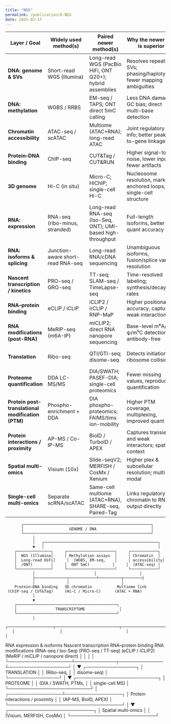 ```yaml
---
title: "NGS"
permalink: /publication/0-NGS
date: 2025-02-17
---
```

| Layer / Goal                                      | Widely used method(s)             | Paired newer method(s)                                      | Why the newer one is superior                                         | **Main purpose**                                              |
| ------------------------------------------------- | --------------------------------- | ----------------------------------------------------------- | --------------------------------------------------------------------- | ------------------------------------------------------------- |
| **DNA: genome & SVs**                             | Short-read WGS (Illumina)         | Long-read WGS (PacBio HiFi, ONT Q20+); hybrid assemblies    | Resolves repeats & SVs; phasing/haplotypes; fewer mapping ambiguities | Detect SNVs, indels, SVs, CNVs, haplotypes                    |
| **DNA: methylation**                              | WGBS / RRBS                       | EM-seq / TAPS; ONT direct 5mC calling                       | Less DNA damage, GC bias; direct multi-base detection                 | Base-level 5mC/5hmC methylome and allele-specific methylation |
| **Chromatin accessibility**                       | ATAC-seq / scATAC                 | Multiome (ATAC+RNA); long-read ATAC                         | Joint regulatory info; better peak-to-gene linkage                    | Identify open chromatin regions, TF footprints                |
| **Protein–DNA binding**                           | ChIP-seq                          | CUT&Tag / CUT&RUN                                           | Higher signal-to-noise, lower input, fewer artifacts                  | Map TF or histone mark binding sites                          |
| **3D genome**                                     | Hi-C (in situ)                    | Micro-C; HiChIP; single-cell Hi-C                           | Nucleosome resolution, mark-anchored loops, single-cell structure     | Reveal chromatin loops, domains, and genome folding           |
| **RNA: expression**                               | RNA-seq (ribo-minus, stranded)    | Long-read RNA-seq (Iso-Seq, ONT); UMI-based high-throughput | Full-length isoforms, better quant accuracy                           | Quantify transcript abundance and differential expression     |
| **RNA: isoforms & splicing**                      | Junction-aware short-read RNA-seq | Long-read RNA/cDNA sequencing                               | Unambiguous isoforms, fusion/splice variant resolution                | Study alternative splicing, fusions, and isoform diversity    |
| **Nascent transcription / kinetics**              | PRO-seq / GRO-seq                 | TT-seq; SLAM-seq / TimeLapse-seq                            | Time-resolved labeling; synthesis/decay rates                         | Measure transcriptional dynamics, initiation, and elongation  |
| **RNA–protein binding**                           | eCLIP / iCLIP                     | iCLIP2 / irCLIP / RNP-MaP                                   | Higher positional accuracy, captures weak interactions                | Identify RNA-binding protein targets and motifs               |
| **RNA modifications (post-RNA)**                  | MeRIP-seq (m6A-IP)                | miCLIP2; direct RNA nanopore sequencing                     | Base-level m⁶A/ψ/m⁵C detection; antibody-free                         | Map chemical RNA modifications (m⁶A, m⁵C, ψ)                  |
| **Translation**                                   | Ribo-seq                          | QTI/GTI-seq; disome-seq                                     | Detects initiation, ribosome collisions                               | Measure translation efficiency, start-site mapping            |
| **Proteome quantification**                       | DDA LC-MS/MS                      | DIA/SWATH; PASEF-DIA; single-cell proteomics                | Fewer missing values, reproducible quantification                     | Identify and quantify proteins in bulk or single cells        |
| **Protein post-translational modification (PTM)** | Phospho-enrichment + DDA          | DIA phospho-proteomics; FAIMS/tims ion-mobility             | Higher PTM coverage, multiplexing, improved quant                     | Identify and quantify phospho/acetyl/ubiquitin sites          |
| **Protein interactions / proximity**              | AP-MS / Co-IP-MS                  | BioID / TurboID / APEX                                      | Captures transient and weak interactors; spatial context              | Detect protein–protein interactions and local neighborhoods   |
| **Spatial multi-omics**                           | Visium (10x)                      | Slide-seqV2; MERFISH / CosMx / Xenium                       | Higher plex & subcellular resolution; multi-modal                     | Map RNA/protein distribution within tissue context            |
| **Single-cell multi-omics**                       | Separate scRNA/scATAC             | Same-cell multiome (ATAC+RNA), SHARE-seq, Paired-Tag        | Links regulatory chromatin to RNA output directly                     | Integrate regulatory and expression layers per cell           |


           ┌────────────────────────────────────────────────────────┐
           │                    GENOME / DNA                        │
           └────────────────────────────────────────────────────────┘
                │
                │   ┌──────────────────────────────────────────────────┐
                ▼   │                                                  │
        ┌───────────────┐     ┌─────────────────────┐     ┌────────────┐
        │  WGS (Illumina│     │ Methylation assays  │     │ Chromatin  │
        │  Long-read HiFi│     │  (WGBS, EM-seq,    │     │ accessibility│
        │  /ONT)        │     │  ONT 5mC)          │     │  (ATAC-seq) │
        └───────────────┘     └─────────────────────┘     └────────────┘
                │                          │                   │
                ├──────────────┬────────────┴──────────┬────────┤
                │              │                       │
        Protein–DNA binding   3D chromatin           Multiome link
     (ChIP-seq / CUT&Tag)     (Hi-C / Micro-C)      (ATAC + RNA)
                │
                ▼
        ┌────────────────────────────────────────────┐
        │                 TRANSCRIPTOME               │
        └────────────────────────────────────────────┘
                │
       ┌────────────────────┬────────────────────────────┬───────────────────┐
       │                    │                            │                   │
 RNA expression & isoforms  Nascent transcription      RNA–protein binding  RNA modifications
 (RNA-seq / Iso-Seq)        (PRO-seq / TT-seq)        (eCLIP / iCLIP2)     (MeRIP / miCLIP / 
                                                                              nanopore direct)
       │                    │                            │                   │
       └────────────────────┴─────────────┬──────────────┴───────────────────┘
                                          │
                                          ▼
                                 ┌────────────────┐
                                 │ TRANSLATION    │
                                 │ (Ribo-seq,     │
                                 │  disome-seq)   │
                                 └────────────────┘
                                          │
                                          ▼
                                ┌──────────────────────────┐
                                │       PROTEOME           │
                                │ (DIA / SWATH, PTMs,      │
                                │  single-cell MS)         │
                                └──────────────────────────┘
                                          │
                        ┌─────────────────┴──────────────────┐
                        │ Protein interactions / proximity   │
                        │ (AP-MS, BioID, APEX)              │
                        └────────────────────────────────────┘
                                          │
                                          ▼
                              ┌───────────────────────────┐
                              │   Spatial multi-omics     │
                              │ (Visium, MERFISH, CosMx) │
                              └───────────────────────────┘
